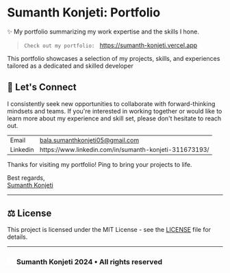 # Sumanth Konjeti: Portfolio

✨ My portfolio summarizing my work expertise and the skills I hone.

> `Check out my portfolio:` &nbsp; https://sumanth-konjeti.vercel.app

This portfolio showcases a selection of my projects, skills, and experiences tailored as a dedicated and skilled developer

## :speech_balloon: Let's Connect

I consistently seek new opportunities to collaborate with forward-thinking mindsets and teams. If you're interested in working together or would like to learn more about my experience and skill set, please don't hesitate to reach out.

<table>
  <tr><td>Email</td><td><a href="mailto:bala.sumanthkonjeti05@gmail.com">bala.sumanthkonjeti05@gmail.com</a></td></tr>
  <tr><td>Linkedin</td></td><td>https://www.linkedin.com/in/sumanth-konjeti-311673193/</td></tr>
</table> 

Thanks for visiting my portfolio! Ping to bring your projects to life.

Best regards,
<br>
<a href="https://sumanth-konjeti.vercel.app">Sumanth Konjeti</a>

<hr>

## ⚖️ License

This project is licensed under the MIT License - see the <a href=''>LICENSE</a> file for details.

<hr>

<h3><img title="Sumanth-Konjeti" width="18" src="https://raw.githubusercontent.com/bcd-kushal/bcd-kushal/main/assets/icons/dark/filled/kushalkumar_bg_dark.png"/>&nbsp;Sumanth Konjeti 2024 • All rights reserved </h3>
